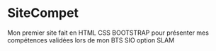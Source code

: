 # SiteCompet
Mon premier site fait en HTML CSS BOOTSTRAP pour présenter mes compétences validées lors de mon BTS SIO option SLAM
